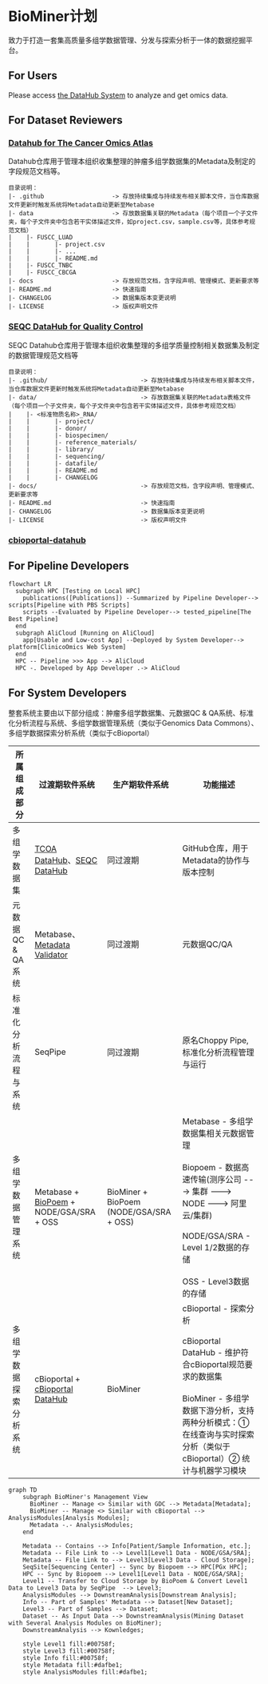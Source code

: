 # BioMiner计划
致力于打造一套集高质量多组学数据管理、分发与探索分析于一体的数据挖掘平台。

## For Users
Please access [the DataHub System](http://datahub.3steps.cn) to analyze and get omics data.

## For Dataset Reviewers

### [Datahub for The Cancer Omics Atlas](https://github.com/biominer-lab/datahub)

Datahub仓库用于管理本组织收集整理的肿瘤多组学数据集的Metadata及制定的字段规范文档等。

```
目录说明：
|- .github                   -> 存放持续集成与持续发布相关脚本文件，当仓库数据文件更新时触发系统将Metadata自动更新至Metabase
|- data                      -> 存放数据集关联的Metadata（每个项目一个子文件夹，每个子文件夹中包含若干实体描述文件，如project.csv，sample.csv等，具体参考规范文档）
|    |- FUSCC_LUAD
|    |       |- project.csv
|    |       |- ...
|    |       |- README.md
|    |- FUSCC_TNBC
|    |- FUSCC_CBCGA
|- docs                      -> 存放规范文档，含字段声明、管理模式、更新要求等
|- README.md                 -> 快速指南
|- CHANGELOG                 -> 数据集版本变更说明
|- LICENSE                   -> 版权声明文件
```

### [SEQC DataHub for Quality Control](https://github.com/biominer-lab/seqc-datahub)

SEQC Datahub仓库用于管理本组织收集整理的多组学质量控制相关数据集及制定的数据管理规范文档等

```
目录说明：
|- .github/                          -> 存放持续集成与持续发布相关脚本文件，当仓库数据文件更新时触发系统将Metadata自动更新至Metabase
|- data/                             -> 存放数据集关联的Metadata表格文件（每个项目一个子文件夹，每个子文件夹中包含若干实体描述文件，具体参考规范文档）
|    |- <标准物质名称>_RNA/
|    |       |- project/
|    |       |- donor/
|    |       |- biospecimen/
|    |       |- reference_materials/
|    |       |- library/
|    |       |- sequencing/
|    |       |- datafile/
|    |       |- README.md
|    |       |- CHANGELOG
|- docs/                             -> 存放规范文档，含字段声明、管理模式、更新要求等
|- README.md                         -> 快速指南
|- CHANGELOG                         -> 数据集版本变更说明
|- LICENSE                           -> 版权声明文件
```

### [cbioportal-datahub](https://github.com/biominer-lab/cbioportal-datahub)

## For Pipeline Developers

```mermaid
flowchart LR
  subgraph HPC [Testing on Local HPC]
    publications([Publications]) --Summarized by Pipeline Developer--> scripts[Pipeline with PBS Scripts]
    scripts --Evaluated by Pipeline Developer--> tested_pipeline[The Best Pipeline]
  end
  subgraph AliCloud [Running on AliCloud]
    app[Usable and Low-cost App] --Deployed by System Developer--> platform[ClinicoOmics Web System]
  end
  HPC -- Pipeline >>> App --> AliCloud
  HPC -. Developed by App Developer .-> AliCloud
```

## For System Developers

整套系统主要由以下部分组成：肿瘤多组学数据集、元数据QC & QA系统、标准化分析流程与系统、多组学数据管理系统（类似于Genomics Data Commons）、多组学数据探索分析系统（类似于cBioportal）

| 所属组成部分 | 过渡期软件系统  | 生产期软件系统 |功能描述                  |
|------------|----------|------------------|-------------------------|
| 多组学数据集 | [TCOA DataHub](https://github.com/biominer-lab/datahub)、[SEQC DataHub](https://github.com/biominer-lab/seqc-datahub)  | 同过渡期 | GitHub仓库，用于Metadata的协作与版本控制       |
| 元数据QC & QA系统 | Metabase、[Metadata Validator](https://github.com/yjcyxky/metadata-tool) | 同过渡期 |元数据QC/QA |
| 标准化分析流程与系统 | SeqPipe  | 同过渡期 |原名Choppy Pipe, 标准化分析流程管理与运行 |
| 多组学数据管理系统 | Metabase + [BioPoem](https://github.com/yjcyxky/biopoem) + NODE/GSA/SRA + OSS | BioMiner + BioPoem (NODE/GSA/SRA + OSS) |Metabase - 多组学数据集相关元数据管理<br/><br/>Biopoem - 数据高速传输(测序公司 ---> 集群 ---> NODE ---> 阿里云/集群)<br/><br/>NODE/GSA/SRA - Level 1/2数据的存储<br/><br/>OSS - Level3数据的存储 |
| 多组学数据探索分析系统| cBioportal + [cBioportal DataHub](https://github.com/biominer-lab/cbioportal-datahub)  | BioMiner |cBioportal - 探索分析<br/><br/>cBioportal DataHub - 维护符合cBioportal规范要求的数据集<br/><br/>BioMiner - 多组学数据下游分析，支持两种分析模式：① 在线查询与实时探索分析（类似于cBioportal）② 统计与机器学习模块|

```mermaid
graph TD
    subgraph BioMiner's Management View
      BioMiner -- Manage <> Similar with GDC --> Metadata[Metadata];
      BioMiner -- Manage <> Similar with cBioportal --> AnalysisModules[Analysis Modules];
      Metadata -.- AnalysisModules;
    end

    Metadata -- Contains --> Info[Patient/Sample Information, etc.];
    Metadata -- File Link to --> Level1[Level1 Data - NODE/GSA/SRA];
    Metadata -- File Link to --> Level3[Level3 Data - Cloud Storage];
    SeqSite[Sequencing Center] -- Sync by Biopoem --> HPC[PGx HPC];
    HPC -- Sync by Biopoem --> Level1[Level1 Data - NODE/GSA/SRA];
    Level1 -- Transfer to Cloud Storage by BioPoem & Convert Level1 Data to Level3 Data by SeqPipe  --> Level3;
    AnalysisModules --> DownstreamAnalysis[Downstream Analysis];
    Info -- Part of Samples' Metadata --> Dataset[New Dataset];
    Level3 -- Part of Samples --> Dataset;
    Dataset -- As Input Data --> DownstreamAnalysis(Mining Dataset with Several Analysis Modules on BioMiner);
    DownstreamAnalysis --> Kownledges;
    
    style Level1 fill:#00758f;
    style Level3 fill:#00758f;
    style Info fill:#00758f;
    style Metadata fill:#dafbe1;
    style AnalysisModules fill:#dafbe1;
```
